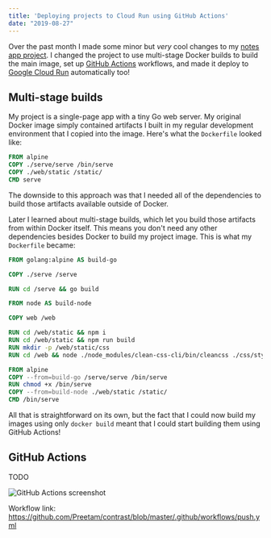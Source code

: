 ```yaml
---
title: 'Deploying projects to Cloud Run using GitHub Actions'
date: "2019-08-27"
---
```


Over the past month I made some minor but _very_ cool changes to my [notes app project](/2019/07/new-project-contrast-notes/).
I changed the project to use multi-stage Docker builds to build the main image,
set up [GitHub Actions](https://github.com/features/actions) workflows, and made it deploy to [Google Cloud Run](https://cloud.google.com/run/) automatically too!

<!--more-->

## Multi-stage builds

My project is a single-page app with a tiny Go web server. My original Docker image simply contained artifacts
I built in my regular development environment that I copied into the image. Here's what the `Dockerfile` looked like:

```Dockerfile
FROM alpine
COPY ./serve/serve /bin/serve
COPY ./web/static /static/
CMD serve
```

The downside to this approach was that I needed all of the dependencies to build those artifacts available outside of Docker.

Later I learned about multi-stage builds, which let you build those artifacts from within Docker itself. This means
you don't need any other dependencies besides Docker to build my project image. This is what my `Dockerfile` became:

```Dockerfile
FROM golang:alpine AS build-go

COPY ./serve /serve

RUN cd /serve && go build

FROM node AS build-node

COPY web /web

RUN cd /web/static && npm i
RUN cd /web/static && npm run build
RUN mkdir -p /web/static/css
RUN cd /web && node ./node_modules/clean-css-cli/bin/cleancss ./css/style.css -o ./static/css/style.min.css

FROM alpine
COPY --from=build-go /serve/serve /bin/serve
RUN chmod +x /bin/serve
COPY --from=build-node ./web/static /static/
CMD /bin/serve
```

All that is straightforward on its own, but the fact that I could now build my images using only `docker build`
meant that I could start building them using GitHub Actions!

## GitHub Actions

TODO

![GitHub Actions screenshot](/img/2019/08/github-actions-result.png)

Workflow link: https://github.com/Preetam/contrast/blob/master/.github/workflows/push.yml
